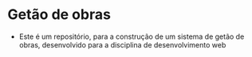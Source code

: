 # Getão de obras

 - Este é um repositório, para a construção de um sistema de getão de obras, desenvolvido para a disciplina de desenvolvimento web
